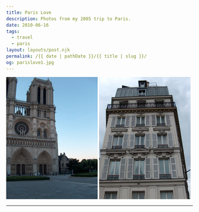 ```yaml
---
title: Paris Love
description: Photos from my 2005 trip to Paris.
date: 2010-06-16
tags: 
  - travel
  - paris
layout: layouts/post.njk
permalink: /{{ date | pathDate }}/{{ title | slug }}/
og: parislove1.jpg
---
```


<p>
  <img src="/img/parislove1.jpg" alt="Notre Dame Cathedral" width="247" class="img-left" />
  <img src="/img/parislove2.jpg" alt="Paris apartment building" width="247" />
</p>

---
